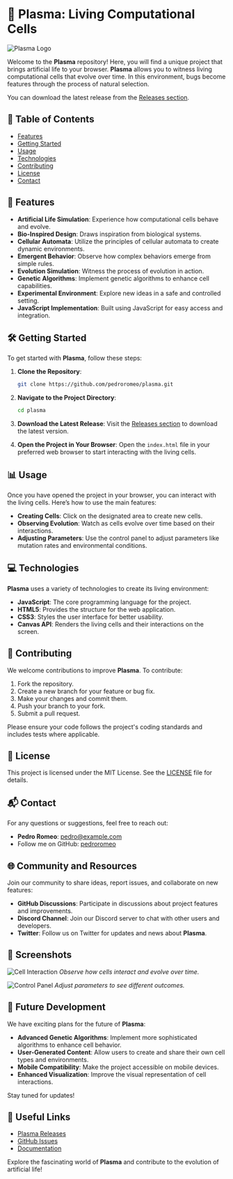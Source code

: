 # 🌌 Plasma: Living Computational Cells

![Plasma Logo](https://img.shields.io/badge/Plasma-Living%20Computational%20Cells-blue)

Welcome to the **Plasma** repository! Here, you will find a unique project that brings artificial life to your browser. **Plasma** allows you to witness living computational cells that evolve over time. In this environment, bugs become features through the process of natural selection. 

You can download the latest release from the [Releases section](https://github.com/pedroromeo/plasma/releases). 

## 🚀 Table of Contents

- [Features](#features)
- [Getting Started](#getting-started)
- [Usage](#usage)
- [Technologies](#technologies)
- [Contributing](#contributing)
- [License](#license)
- [Contact](#contact)

## 🌟 Features

- **Artificial Life Simulation**: Experience how computational cells behave and evolve.
- **Bio-Inspired Design**: Draws inspiration from biological systems.
- **Cellular Automata**: Utilize the principles of cellular automata to create dynamic environments.
- **Emergent Behavior**: Observe how complex behaviors emerge from simple rules.
- **Evolution Simulation**: Witness the process of evolution in action.
- **Genetic Algorithms**: Implement genetic algorithms to enhance cell capabilities.
- **Experimental Environment**: Explore new ideas in a safe and controlled setting.
- **JavaScript Implementation**: Built using JavaScript for easy access and integration.

## 🛠️ Getting Started

To get started with **Plasma**, follow these steps:

1. **Clone the Repository**:
   ```bash
   git clone https://github.com/pedroromeo/plasma.git
   ```

2. **Navigate to the Project Directory**:
   ```bash
   cd plasma
   ```

3. **Download the Latest Release**:
   Visit the [Releases section](https://github.com/pedroromeo/plasma/releases) to download the latest version.

4. **Open the Project in Your Browser**:
   Open the `index.html` file in your preferred web browser to start interacting with the living cells.

## 📊 Usage

Once you have opened the project in your browser, you can interact with the living cells. Here’s how to use the main features:

- **Creating Cells**: Click on the designated area to create new cells.
- **Observing Evolution**: Watch as cells evolve over time based on their interactions.
- **Adjusting Parameters**: Use the control panel to adjust parameters like mutation rates and environmental conditions.

## 💻 Technologies

**Plasma** uses a variety of technologies to create its living environment:

- **JavaScript**: The core programming language for the project.
- **HTML5**: Provides the structure for the web application.
- **CSS3**: Styles the user interface for better usability.
- **Canvas API**: Renders the living cells and their interactions on the screen.

## 🤝 Contributing

We welcome contributions to improve **Plasma**. To contribute:

1. Fork the repository.
2. Create a new branch for your feature or bug fix.
3. Make your changes and commit them.
4. Push your branch to your fork.
5. Submit a pull request.

Please ensure your code follows the project's coding standards and includes tests where applicable.

## 📜 License

This project is licensed under the MIT License. See the [LICENSE](LICENSE) file for details.

## 📬 Contact

For any questions or suggestions, feel free to reach out:

- **Pedro Romeo**: [pedro@example.com](mailto:pedro@example.com)
- Follow me on GitHub: [pedroromeo](https://github.com/pedroromeo)

## 🌐 Community and Resources

Join our community to share ideas, report issues, and collaborate on new features:

- **GitHub Discussions**: Participate in discussions about project features and improvements.
- **Discord Channel**: Join our Discord server to chat with other users and developers.
- **Twitter**: Follow us on Twitter for updates and news about **Plasma**.

## 🎨 Screenshots

![Cell Interaction](https://via.placeholder.com/600x400.png?text=Cell+Interaction)
*Observe how cells interact and evolve over time.*

![Control Panel](https://via.placeholder.com/600x400.png?text=Control+Panel)
*Adjust parameters to see different outcomes.*

## 🧬 Future Development

We have exciting plans for the future of **Plasma**:

- **Advanced Genetic Algorithms**: Implement more sophisticated algorithms to enhance cell behavior.
- **User-Generated Content**: Allow users to create and share their own cell types and environments.
- **Mobile Compatibility**: Make the project accessible on mobile devices.
- **Enhanced Visualization**: Improve the visual representation of cell interactions.

Stay tuned for updates!

## 🔗 Useful Links

- [Plasma Releases](https://github.com/pedroromeo/plasma/releases)
- [GitHub Issues](https://github.com/pedroromeo/plasma/issues)
- [Documentation](https://github.com/pedroromeo/plasma/wiki)

Explore the fascinating world of **Plasma** and contribute to the evolution of artificial life!